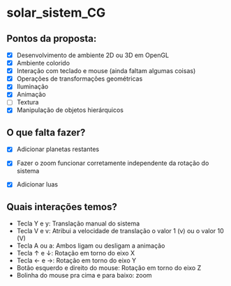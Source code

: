 # solar_sistem_CG

## Pontos da proposta:
- [x] Desenvolvimento de ambiente 2D ou 3D em OpenGL
- [x] Ambiente colorido
- [x] Interação com teclado e mouse (ainda faltam algumas coisas)
- [x] Operações de transformações geométricas
- [x] Iluminação
- [x] Animação
- [ ] Textura
- [x] Manipulação de objetos hierárquicos

## O que falta fazer?
- [x] Adicionar planetas restantes
- [x] Fazer o zoom funcionar corretamente independente da rotação do sistema
- [x] Adicionar luas


## Quais interações temos?
- Tecla Y e y: Translação manual do sistema
- Tecla V e v: Atribui a velocidade de translação o valor 1 (v) ou o valor 10 (V)
- Tecla A ou a: Ambos ligam ou desligam a animação 
- Tecla ↑ e ↓: Rotação em torno do eixo X
- Tecla ← e →: Rotação em torno do eixo Y
- Botão esquerdo e direito do mouse: Rotação em torno do eixo Z
- Bolinha do mouse pra cima e para baixo: zoom
